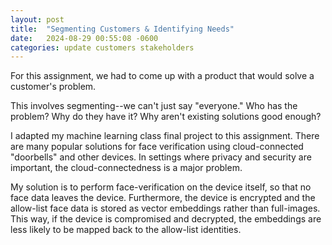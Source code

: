 ```yaml
---
layout: post
title:  "Segmenting Customers & Identifying Needs"
date:   2024-08-29 00:55:08 -0600
categories: update customers stakeholders
---
```


For this assignment, we had to come up with a product that would solve a customer's problem.

This involves segmenting--we can't just say "everyone." Who has the problem? Why do they have it? Why aren't existing solutions good enough?

I adapted my machine learning class final project to this assignment. There are many popular solutions for face verification using cloud-connected "doorbells" and other devices. In settings where privacy and security are important, the cloud-connectedness is a major problem.

My solution is to perform face-verification on the device itself, so that no face data leaves the device. Furthermore, the device is encrypted and the allow-list face data is stored as vector embeddings rather than full-images. This way, if the device is compromised and decrypted, the embeddings are less likely to be mapped back to the allow-list identities.